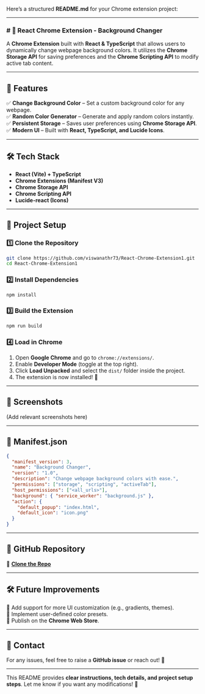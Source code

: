 Here’s a structured **README.md** for your Chrome extension project:  

---

### # 🌈 React Chrome Extension - Background Changer  

A **Chrome Extension** built with **React & TypeScript** that allows users to dynamically change webpage background colors. It utilizes the **Chrome Storage API** for saving preferences and the **Chrome Scripting API** to modify active tab content.  

---

## 🚀 Features  

✅ **Change Background Color** – Set a custom background color for any webpage.  
✅ **Random Color Generator** – Generate and apply random colors instantly.  
✅ **Persistent Storage** – Saves user preferences using **Chrome Storage API**.  
✅ **Modern UI** – Built with **React, TypeScript, and Lucide Icons**.  

---

## 🛠️ Tech Stack  

- **React (Vite) + TypeScript**  
- **Chrome Extensions (Manifest V3)**  
- **Chrome Storage API**  
- **Chrome Scripting API**  
- **Lucide-react (Icons)**  

---

## 📂 Project Setup  

### 1️⃣ Clone the Repository  
```bash
git clone https://github.com/viswanathr73/React-Chrome-Extension1.git
cd React-Chrome-Extension1
```

### 2️⃣ Install Dependencies  
```bash
npm install
```

### 3️⃣ Build the Extension  
```bash
npm run build
```

### 4️⃣ Load in Chrome  
1. Open **Google Chrome** and go to `chrome://extensions/`.  
2. Enable **Developer Mode** (toggle at the top right).  
3. Click **Load Unpacked** and select the `dist/` folder inside the project.  
4. The extension is now installed! 🎉  

---

## 📸 Screenshots  

(Add relevant screenshots here)  

---

## 📜 Manifest.json  

```json
{
  "manifest_version": 3,
  "name": "Background Changer",
  "version": "1.0",
  "description": "Change webpage background colors with ease.",
  "permissions": ["storage", "scripting", "activeTab"],
  "host_permissions": ["<all_urls>"],
  "background": { "service_worker": "background.js" },
  "action": {
    "default_popup": "index.html",
    "default_icon": "icon.png"
  }
}
```

---

## 🔗 GitHub Repository  

📌 **[Clone the Repo](https://github.com/viswanathr73/React-Chrome-Extension1.git)**  

---

## 🛠️ Future Improvements  
🔹 Add support for more UI customization (e.g., gradients, themes).  
🔹 Implement user-defined color presets.  
🔹 Publish on the **Chrome Web Store**.  

---

## 📩 Contact  
For any issues, feel free to raise a **GitHub issue** or reach out! 🚀  

---

This README provides **clear instructions, tech details, and project setup steps**. Let me know if you want any modifications! 🚀